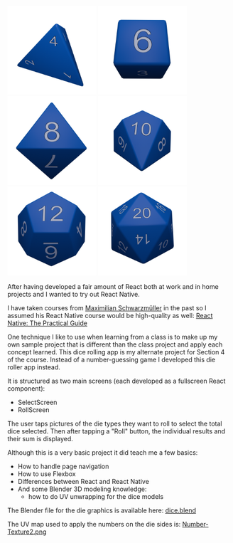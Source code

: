 ![D4](assets/D4-sm.png "D4 die render")
![D6](assets/D6-sm.png "D6 die render")
![D8](assets/D8-sm.png "D8 die render")
![D10](assets/D10-sm.png "D10 die render")
![D12](assets/D12-sm.png "D12 die render")
![D20](assets/D20-sm.png "D20 die render")

After having developed a fair amount of React both at work and in home projects
and I wanted to try out React Native.

I have taken courses from [Maximilian Schwarzmüller](https://www.udemy.com/user/maximilian-schwarzmuller/) in the past so I assumed his
React Native course would be high-quality as well: [React Native: The Practical Guide](https://www.udemy.com/course/react-native-the-practical-guide)

One technique I like to use when learning from a class is to make up my own
sample project that is different than the class project and apply each concept
learned.  This dice rolling app is my alternate project for Section 4 of the course.
Instead of a number-guessing game I developed this die roller app instead.

It is structured as two main screens (each developed as a fullscreen
React component):
* SelectScreen
* RollScreen

The user taps pictures of the die types they want to roll to select the
total dice selected.  Then after tapping a "Roll" button, the individual results
and their sum is displayed.

Although this is a very basic project it did teach me a few
basics:
* How to handle page navigation
* How to use Flexbox
* Differences between React and React Native
* And some Blender 3D modeling knowledge:
  - how to do UV unwrapping for the dice models

The Blender file for the die graphics is available here:
[dice.blend](assets/dice.blend)

The UV map used to apply the numbers on the die sides is:
[Number-Texture2.png](assets/Number-Texture2.png)

